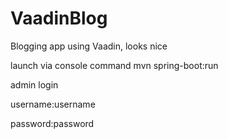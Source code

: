 # VaadinBlog
Blogging app using Vaadin, looks nice  

launch via console command mvn spring-boot:run

admin login

username:username

password:password
